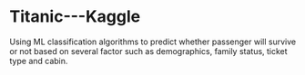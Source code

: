 # Titanic---Kaggle
Using ML classification algorithms to predict whether passenger will survive or not based on several factor such as demographics, family status, ticket type and cabin.
